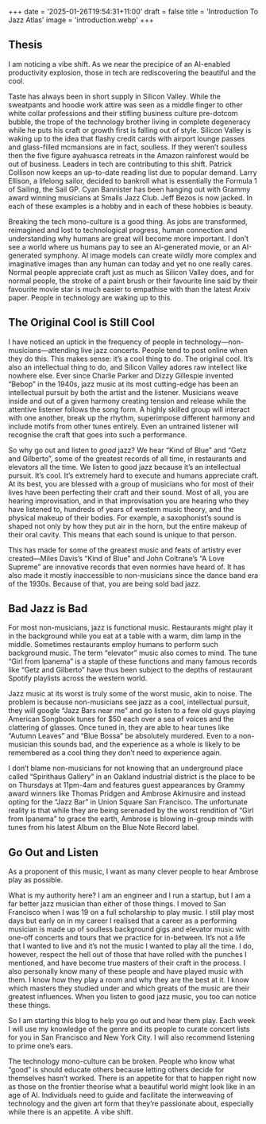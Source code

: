 +++
date = '2025-01-26T19:54:31+11:00'
draft = false
title = 'Introduction To Jazz Atlas'
image = 'introduction.webp'
+++
## Thesis

I am noticing a vibe shift. As we near the precipice of an AI-enabled productivity explosion, those in tech are rediscovering the beautiful and the cool.

Taste has always been in short supply in Silicon Valley. While the sweatpants and hoodie work attire was seen as a middle finger to other white collar professions and their stifling business culture pre-dotcom bubble, the trope of the technology brother living in complete degeneracy while he puts his craft or growth first is falling out of style. Silicon Valley is waking up to the idea that flashy credit cards with airport lounge passes and glass-filled mcmansions are in fact, soulless. If they weren’t soulless then the five figure ayahuasca retreats in the Amazon rainforest would be out of business. Leaders in tech are contributing to this shift. Patrick Collison now keeps an up-to-date reading list due to popular demand. Larry Ellison, a lifelong sailor, decided to bankroll what is essentially the Formula 1 of Sailing, the Sail GP. Cyan Bannister has been hanging out with Grammy award winning musicians at Smalls Jazz Club. Jeff Bezos is now jacked. In each of these examples is a hobby and in each of these hobbies is beauty. 

Breaking the tech mono-culture is a good thing. As jobs are transformed, reimagined and lost to technological progress, human connection and understanding why humans are great will become more important. I don’t see a world where us humans pay to see an AI-generated movie, or an AI-generated symphony. AI image models can create wildly more complex and imaginative images than any human can today and yet no one really cares. Normal people appreciate craft just as much as Silicon Valley does, and for normal people, the stroke of a paint brush or their favourite line said by their favourite movie star is much easier to empathise with than the latest Arxiv paper. People in technology are waking up to this.

## The Original Cool is Still Cool

I have noticed an uptick in the frequency of people in technology—non-musicians—attending live jazz concerts. People tend to post online when they do this. This makes sense: it’s a cool thing to do. The original cool. It’s also an intellectual thing to do, and Silicon Valley adores raw intellect like nowhere else. Ever since Charlie Parker and Dizzy Gillespie invented “Bebop” in the 1940s, jazz music at its most cutting-edge has been an intellectual pursuit by both the artist and the listener. Musicians weave inside and out of a given harmony creating tension and release while the attentive listener follows the song form. A highly skilled group will interact with one another, break up the rhythm, superimpose different harmony and include motifs from other tunes entirely. Even an untrained listener will recognise the craft that goes into such a performance.  

So why go out and listen to *good* jazz? We hear “Kind of Blue” and “Getz and Gilberto”, some of the greatest records of all time, in restaurants and elevators all the time. We listen to good jazz because it’s an intellectual pursuit. It’s cool. It’s extremely hard to execute and humans appreciate craft. At its best, you are blessed with a group of musicians who for most of their lives have been perfecting their craft and their sound. Most of all, you are hearing improvisation, and in that improvisation you are hearing who they have listened to, hundreds of years of western music theory, and the physical makeup of their bodies. For example, a saxophonist’s sound is shaped not only by how they put air in the horn, but the entire makeup of their oral cavity. This means that each sound is unique to that person.

This has made for some of the greatest music and feats of artistry ever created—Miles Davis’s “Kind of Blue” and John Coltrane’s “A Love Supreme” are innovative records that even normies have heard of. It has also made it mostly inaccessible to non-musicians since the dance band era of the 1930s. 
Because of that, you are being sold bad jazz.

## Bad Jazz is Bad

For most non-musicians, jazz is functional music. Restaurants might play it in the background while you eat at a table with a warm, dim lamp in the middle. Sometimes restaurants employ humans to perform such background music. The term “elevator” music also comes to mind. The tune “Girl from Ipanema” is a staple of these functions and many famous records like “Getz and Gilberto” have thus been subject to the depths of restaurant Spotify playlists across the western world.

Jazz music at its worst is truly some of the worst music, akin to noise. The problem is because non-musicians see jazz as a cool, intellectual pursuit, they will google “Jazz Bars near me” and go listen to a few old guys playing American Songbook tunes for $50 each over a sea of voices and the clattering of glasses. Once tuned in, they are able to hear tunes like “Autumn Leaves” and “Blue Bossa” be absolutely murdered. Even to a non-musician this sounds bad, and the experience as a whole is likely to be remembered as a cool thing they don’t need to experience again.

I don’t blame non-musicians for not knowing that an underground place called “Spirithaus Gallery” in an Oakland industrial district is the place to be on Thursdays at 11pm-4am and features guest appearances by Grammy award winners like Thomas Pridgen and Ambrose Akimusire and instead opting for the “Jazz Bar” in Union Square San Francisco. The unfortunate reality is that while they are being serenaded by the worst rendition of “Girl from Ipanema” to grace the earth, Ambrose is blowing in-group minds with tunes from his latest Album on the Blue Note Record label. 

## Go Out and Listen

As a proponent of this music, I want as many clever people to hear Ambrose play as possible. 

What is my authority here? I am an engineer and I run a startup, but I am a far better jazz musician than either of those things. I moved to San Francisco when I was 19 on a full scholarship to play music.  I still play most days but early on in my career I realised that a career as a performing musician is made up of soulless background gigs and elevator music with one-off concerts and tours that we practice for in-between. It’s not a life that I wanted to live and it’s not the music I wanted to play all the time. I do, however, respect the hell out of those that have rolled with the punches I mentioned, and have become true masters of their craft in the process. I also personally know many of these people and have played music with them. I know how they play a room and why they are the best at it. I know which masters they studied under and which greats of the music are their greatest influences. When you listen to good jazz music, you too can notice these things.

So I am starting this blog to help you go out and hear them play. Each week I will use my knowledge of the genre and its people to curate concert lists for you in San Francisco and New York City. I will also recommend listening to prime one’s ears.

The technology mono-culture can be broken. People who know what “good” is should educate others because letting others decide for themselves hasn’t worked. There is an appetite for that to happen right now as those on the frontier theorise what a beautiful world might look like in an age of AI. Individuals need to guide and facilitate the interweaving of technology and the given art form that they’re passionate about, especially while there is an appetite. A vibe shift.

